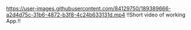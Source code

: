 

https://user-images.githubusercontent.com/84129750/189389666-a2d4d75c-31b6-4872-b3f8-4c24b633131d.mp4
 ‼️Short video of working App.‼️
